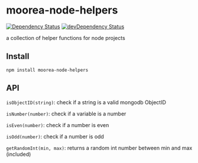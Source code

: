 # moorea-node-helpers

[![Dependency Status](https://david-dm.org/pdesterlich/moorea-node-helpers.svg?theme=shields.io)](https://david-dm.org/pdesterlich/moorea-node-helpers) [![devDependency Status](https://david-dm.org/pdesterlich/moorea-node-helpers/dev-status.svg?theme=shields.io)](https://david-dm.org/pdesterlich/moorea-node-helpers#info=devDependencies)

a collection of helper functions for node projects

## Install

`npm install moorea-node-helpers`

## API

`isObjectID(string)`: check if a string is a valid mongodb ObjectID

`isNumber(number)`: check if a variable is a number

`isEven(number)`: check if a number is even

`isOdd(number)`: check if a number is odd

`getRandomInt(min, max)`: returns a random int number between min and max (included)

